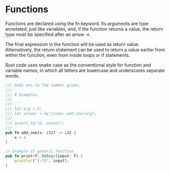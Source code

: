 # Functions

Functions are declared using the fn keyword. Its arguments are type annotated, just like variables, and, if the function
returns a value, the return type must be specified after an arrow ->.

The final expression in the function will be used as return value. Alternatively, the return statement can be used to
return a value earlier from within the function, even from inside loops or if statements.

Rust code uses snake case as the conventional style for function and variable names, in which all letters are lowercase
and underscores separate words.

```rust
/// Adds one to the number given.
///
/// # Examples
///
/// ```
/// let arg = 5;
/// let answer = my_crate::add_one(arg);
///
/// assert_eq!(6, answer);
/// ```
pub fn add_one(x: i32) -> i32 {
    x + 1
}

// Example of generic function
pub fn print<T: Debug>(input: T) {
    println!("{:?}", input);
}
```
